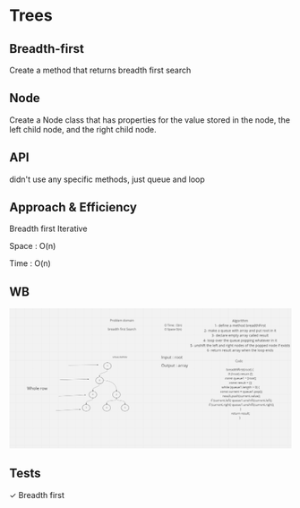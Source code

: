 # Trees

## Breadth-first

Create a method that returns breadth first search

## Node

Create a Node class that has properties for the value stored in the node, the left child node, and the right child node.

## API

didn't use any specific methods, just queue and loop

## Approach & Efficiency

Breadth first Iterative

Space : O(n)

Time : O(n)

## WB

![pic](sc.png)

## Tests

✓ Breadth first
